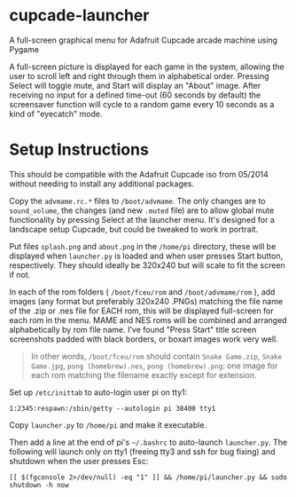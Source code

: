 # cupcade-launcher
A full-screen graphical menu for Adafruit Cupcade arcade machine using Pygame

A full-screen picture is displayed for each game in the system, allowing the user to scroll left and right through them in alphabetical order. Pressing Select will toggle mute, and Start will display an "About" image. After receiving no input for a defined time-out (60 seconds by default) the screensaver function will cycle to a random game every 10 seconds as a kind of "eyecatch" mode.

# Setup Instructions
This should be compatible with the Adafruit Cupcade iso from 05/2014 without needing to install any additional packages. 

Copy the `advmame.rc.*` files to `/boot/advmame`. The only changes are to `sound_volume`, the changes (and new `.muted` file) are to allow global mute functionality by pressing Select at the launcher menu. It's designed for a landscape setup Cupcade, but could be tweaked to work in portrait. 

Put files `splash.png` and `about.png` in the `/home/pi` directory, these will be displayed when `launcher.py` is loaded and when user presses Start button, respectively. They should ideally be 320x240 but will scale to fit the screen if not. 

In each of the rom folders ( `/boot/fceu/rom` and `/boot/advmame/rom` ), add images (any format but preferably 320x240 .PNGs) matching the file name of the .zip or .nes file for EACH rom, this will be displayed full-screen for each rom in the menu. MAME and NES roms will be combined and arranged alphabetically by rom file name. I've found "Press Start" title screen screenshots padded with black borders, or boxart images work very well. 

> In other words, `/boot/fceu/rom` should contain `Snake Game.zip`, `Snake Game.jpg`, `pong (homebrew).nes`, `pong (homebrew).png`: one image for each rom matching the filename exactly except for extension. 

Set up `/etc/inittab` to auto-login user pi on tty1:

    1:2345:respawn:/sbin/getty --autologin pi 38400 tty1

Copy `launcher.py` to `/home/pi` and make it executable. 

Then add a line at the end of pi's `~/.bashrc` to auto-launch `launcher.py`. The following will launch only on tty1 (freeing tty3 and ssh for bug fixing) and shutdown when the user presses Esc:

    [[ $(fgconsole 2>/dev/null) -eq "1" ]] && /home/pi/launcher.py && sudo shutdown -h now
